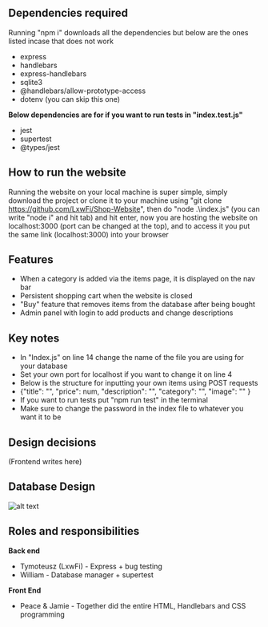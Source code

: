 ## Dependencies required

Running "npm i" downloads all the dependencies but below are the ones listed incase that does not work
 
* express
* handlebars 
* express-handlebars
* sqlite3
* @handlebars/allow-prototype-access
* dotenv (you can skip this one)

**Below dependencies are for if you want to run tests in "index.test.js"**

* jest
* supertest
* @types/jest

## How to run the website

Running the website on your local machine is super simple, simply download the project or clone it to your machine using "git clone https://github.com/LxwFi/Shop-Website", then do "node .\index.js" (you can write "node i" and hit tab) and hit enter, now you are hosting the website on localhost:3000 (port can be changed at the top), and to access it you put the same link (localhost:3000) into your browser

## Features

* When a category is added via the items page, it is displayed on the nav bar
* Persistent shopping cart when the website is closed
* "Buy" feature that removes items from the database after being bought
* Admin panel with login to add products and change descriptions

## Key notes

* In "Index.js" on line 14 change the name of the file you are using for your database
* Set your own port for localhost if you want to change it on line 4
* Below is the structure for inputting your own items using POST requests
*   {"title": "",  "price": num,   "description": "",   "category": "",   "image": ""  }
* If you want to run tests put "npm run test" in the terminal
* Make sure to change the password in the index file to whatever you want it to be


## Design decisions

(Frontend writes here)

## Database Design

![alt text](https://i.ibb.co/jgLFYHP/diagram.png)

## Roles and responsibilities 

**Back end**
* Tymoteusz (LxwFi) - Express + bug testing
* William - Database manager + supertest

**Front End**
* Peace & Jamie - Together did the entire HTML, Handlebars and CSS programming



